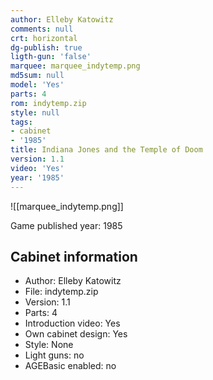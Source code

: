 ```yaml
---
author: Elleby Katowitz
comments: null
crt: horizontal
dg-publish: true
ligth-gun: 'false'
marquee: marquee_indytemp.png
md5sum: null
model: 'Yes'
parts: 4
rom: indytemp.zip
style: null
tags:
- cabinet
- '1985'
title: Indiana Jones and the Temple of Doom
version: 1.1
video: 'Yes'
year: '1985'
---
```


![[marquee_indytemp.png]]

Game published year: 1985

## Cabinet information

- Author: Elleby Katowitz
- File: indytemp.zip
- Version: 1.1
- Parts: 4
- Introduction video: Yes
- Own cabinet design: Yes
- Style: None
- Light guns: no
- AGEBasic enabled: no

